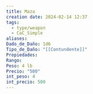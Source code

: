 ```yaml
---
title: Maza
creation date: 2024-02-14 12:37
tags:
  - type/weapon
  - CaC_Simple
aliases: 
Dado_de_Daño: 1d6
Tipo_de_Daño: "[[Contundente]]"
Propiedades: 
Rango: 
Peso: 4 lb
Precio: "500"
int_peso: 4
int_precio: 500
---
```


